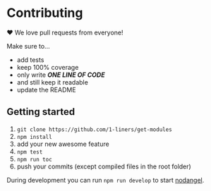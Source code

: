 # Contributing

:heart: We love pull requests from everyone!

Make sure to...

* add tests
* keep 100% coverage
* only write ***ONE LINE OF CODE***
* and still keep it readable
* update the README

## Getting started

1. `git clone https://github.com/1-liners/get-modules`
2. `npm install`
3. add your new awesome feature
4. `npm test`
5. `npm run toc`
6. push your commits (except compiled files in the root folder)

During development you can run `npm run develop` to start [nodangel](https://github.com/tomekwi/nodangel).


